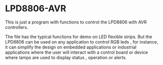 LPD8806-AVR
===========

This is just a program with functions to control the LPD8806 with AVR controllers.

The file has the typical functions for demo on LED flexible strips. But the LPD8806 can be used on any application
to control RGB leds , for instance, it can simplify the design on embedded applications or industrial applications
where the user will interact with a control board or device where lamps are used to display status , operation or alerts.
